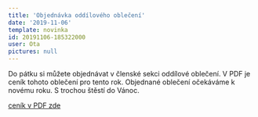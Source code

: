 ```yaml
---
title: 'Objednávka oddílového oblečení'
date: '2019-11-06'
template: novinka
id: 20191106-185322000
user: Ota
pictures: null
---
```


Do pátku si můžete objednávat v členské sekci oddílové oblečení.
V PDF je ceník tohoto oblečení pro tento rok.
Objednané oblečení očekáváme k novému roku. S trochou štěstí do Vánoc.

[ceník v PDF zde](/data/news/2019/20191106-185322000/cenikObleceni2019.pdf)